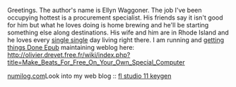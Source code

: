 Greetings. The author's name is Ellyn Waggoner. The job I've been
occupying hottest is a procurement specialist. His friends say it isn't
good for him but what he loves doing is home brewing and he'll be
starting something else along destinations. His wife and him are in
Rhode Island and he loves every [single
single](https://Id.wikipedia.org/wiki/Single-sign-on) day living right
there. I am running and [getting things Done
Epub](http://www.jcour.com/wiki/index.php?title=Review_Of_Textdrop_Online_Writing_Software_With_Dropbox_Sync)
maintaining weblog here:
<http://olivier.drevet.free.fr/wiki/index.php?title=Make_Beats_For_Free_On_Your_Own_Special_Computer>

[numilog.com](https://www.numilog.com/ResultatRecherche/James/108441.Auteur)Look
into my web blog :: [fl studio 11
keygen](http://olivier.drevet.free.fr/wiki/index.php?title=Make_Beats_For_Free_On_Your_Own_Special_Computer)